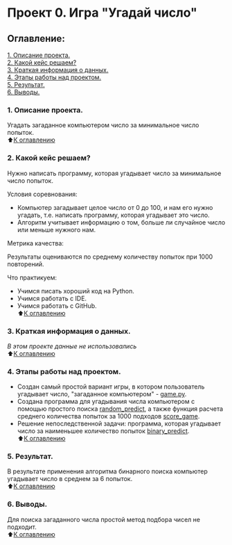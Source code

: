 # Проект 0. Игра "Угадай число"

## Оглавление:

[1. Описание проекта.](#описание-проекта)<br>
[2. Какой кейс решаем?](#какой-кейс-решаем)<br>
[3. Краткая информация о данных.](#Краткая-информация-о-данных)<br>
[4. Этапы работы над проектом.](#Этапы-работы-над-проектом)<br>
[5. Результат.](#Результат)<br>
[6. Выводы.](#Выводы)<br>


### 1. Описание проекта.

Угадать загаданное компьютером число за минимальное число попыток.<br>
⬆️[К оглавлению](#Оглавление)

### 2. Какой кейс решаем?

Нужно написать программу, которая угадывает число за минимальное число попыток. 

Условия соревнования:
- Компьютер загадывает целое число от 0 до 100, и нам его нужно угадать, т.е. написать программу, которая угадывает это число.
- Алгоритм учитывает информацию о том, больше ли случайное число или меньше нужного нам.

Метрика качества:

Результаты оцениваются по среднему количеству попыток при 1000 повторений.

Что практикуем:
- Учимся писать хороший код на Python.
- Учимся работать с IDE.
- Учимся работать с GitHub.<br>
⬆️[К оглавлению](#Оглавление)

### 3. Краткая информация о данных.

*В этом проекте данные не использовались*<br>
⬆️[К оглавлению](#Оглавление)

### 4. Этапы работы над проектом.
*  Создан самый простой вариант игры, в котором пользователь угадывает число, "загаданное компьютером" - [game.py](https://github.com/OlgaUman/DS-course/tree/main/Project_0/game.py).
* Создана программа для угадывания числа компьютером с помощью простого поиска [random_predict](https://github.com/OlgaUman/DS-course/tree/main/Project_0/game_v2.py), а также функция расчета среднего количества попыток за 1000 подходов  [score_game](https://github.com/OlgaUman/DS-course/tree/main/Project_0/game_v2.py).
* Решение непоследственной задачи: программа, которая угадывает число за наименьшее количество попыток [binary_predict](https://github.com/OlgaUman/DS-course/tree/main/Project_0/game_v2.py).<br>
⬆️[К оглавлению](#Оглавление)

### 5. Результат.
В результате применения алгоритма бинарного поиска компьютер угадывает число в среднем за 6 попыток.<br>
⬆️[К оглавлению](#Оглавление)
### 6. Выводы.
Для поиска загаданного числа простой метод подбора чисел не подходит.<br>
⬆️[К оглавлению](#Оглавление)

